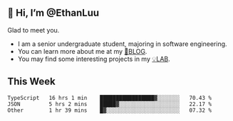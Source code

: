 ## 👋 Hi, I’m @EthanLuu

Glad to meet you.

- I am a senior undergraduate student, majoring in software engineering.
- You can learn more about me at my [📝BLOG](https://blog.ethanloo.cn).
- You may find some interesting projects in my [💡LAB](https://lab.ethanloo.cn).

## This Week
<!--START_SECTION:waka-->

```text
TypeScript   16 hrs 1 min    █████████████████▓░░░░░░░   70.43 %
JSON         5 hrs 2 mins    █████▓░░░░░░░░░░░░░░░░░░░   22.17 %
Other        1 hr 39 mins    █▓░░░░░░░░░░░░░░░░░░░░░░░   07.32 %
```

<!--END_SECTION:waka-->
